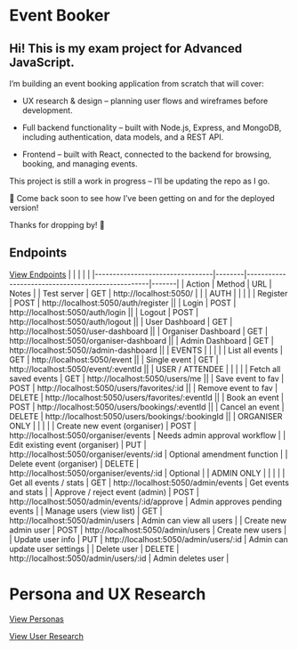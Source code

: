 # Event Booker

## Hi! This is my exam project for Advanced JavaScript.

I’m building an event booking application from scratch that will cover:

- UX research & design – planning user flows and wireframes before development.

- Full backend functionality – built with Node.js, Express, and MongoDB, including authentication, data models, and a REST API.

- Frontend – built with React, connected to the backend for browsing, booking, and managing events.

This project is still a work in progress – I’ll be updating the repo as I go.

🚀 Come back soon to see how I’ve been getting on and for the deployed version!

Thanks for dropping by! 🙌

## Endpoints  

<a href="./assets/endpoints.png" target="_blank">View Endpoints</a>
|                                 |        |                                                  |       |
|---------------------------------|--------|--------------------------------------------------|-------|
| Action                          | Method | URL                                              | Notes |
| Test server                     | GET	   | http://localhost:5050/                           |       |
| AUTH                            |        |                                                  |               |
| Register	                      | POST   | http://localhost:5050/auth/register              ||
| Login	                          | POST   | http://localhost:5050/auth/login                 ||
| Logout                          | POST   | http://localhost:5050/auth/logout                ||
| User Dashboard                  | GET	   | http://localhost:5050/user-dashboard             ||
| Organiser Dashboard             | GET	   | http://localhost:5050/organiser-dashboard        ||
| Admin Dashboard                 | GET	   | http://localhost:5050//admin-dashboard           ||
| EVENTS                          |        |                                                  |               |
| List all events                 | GET	   | http://localhost:5050/event                      ||
| Single event                    | GET    | http://localhost:5050/event/:eventId             ||
| USER / ATTENDEE                 |        |                                                  |               |
| Fetch all saved events          | GET	   | http://localhost:5050/users/me                   ||
| Save event to fav               | POST   | http://localhost:5050/users/favorites/:id        ||
| Remove event to fav             | DELETE | http://localhost:5050/users/favorites/:eventId   ||
| Book an event                   | POST   | http://localhost:5050/users/bookings/:eventId    ||
| Cancel an event                 | DELETE | http://localhost:5050/users/bookings/:bookingId  ||
| ORGANISER ONLY                  |        |                                                  |               |
| Create new event (organiser)	  | POST   | http://localhost:5050/organiser/events           | Needs admin approval workflow |
| Edit existing event (organiser) |	PUT    | http://localhost:5050/organiser/events/:id       | Optional amendment function |
| Delete event (organiser)	      | DELETE | http://localhost:5050/organiser/events/:id       | Optional |
| ADMIN ONLY                      |        |                                                  |               |
| Get all events / stats          | GET    | http://localhost:5050/admin/events               | Get events and stats    |
| Approve / reject event (admin)  |	POST   | http://localhost:5050/admin/events/:id/approve   | Admin approves pending events |
| Manage users (view list)	      | GET	   | http://localhost:5050/admin/users                | Admin can view all users |
| Create new admin user	          | POST   | http://localhost:5050/admin/users                | Create new users |
| Update user info	              | PUT    | http://localhost:5050/admin/users/:id            | Admin can update user settings |
| Delete user                     |	DELETE | http://localhost:5050/admin/users/:id            | Admin deletes user |


# Persona and UX Research

<!-- ![Personas](./assets/Personas.png) -->
<a href="./assets/Personas.png" target="_blank">View Personas</a>

<a href="./assets/UserResearch.pdf" target="_blank">View User Research</a>